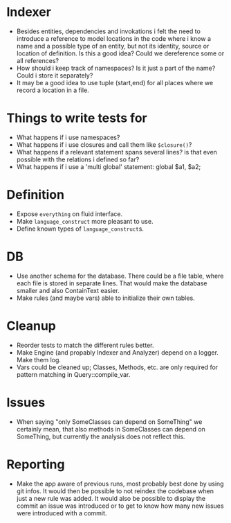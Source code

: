 # Indexer
* Besides entities, dependencies and invokations i felt the need to introduce a
  reference to model locations in the code where i know a name and a possible
  type of an entity, but not its identity, source or location of definition. Is
  this a good idea? Could we dereference some or all references?
* How should i keep track of namespaces? Is it just a part of the name? Could i
  store it separately?
* It may be a good idea to use tuple (start,end) for all places where we record
  a location in a file.

# Things to write tests for
* What happens if i use namespaces?
* What happens if i use closures and call them like `$closure()`?
* What happens if a relevant statement spans several lines? is that even possible
  with the relations i defined so far?
* What happens if i use a 'multi global' statement: global $a1, $a2;

# Definition
* Expose `everything` on fluid interface.
* Make `language_construct` more pleasant to use.
* Define known types of `language_construct`s.

# DB
* Use another schema for the database. There could be a file table, where each
  file is stored in separate lines. That would make the database smaller and
  also ContainText easier.
* Make rules (and maybe vars) able to initialize their own tables.

# Cleanup
* Reorder tests to match the different rules better.
* Make Engine (and propably Indexer and Analyzer) depend on a logger. Make them
  log.
* Vars could be cleaned up; Classes, Methods, etc. are only required for pattern
  matching in Query::compile_var.

# Issues
* When saying "only SomeClasses can depend on SomeThing" we certainly mean, that
  also methods in SomeClasses can depend on SomeThing, but currently the analysis
  does not reflect this.

# Reporting
* Make the app aware of previous runs, most probably best done by using git infos.
  It would then be possible to not reindex the codebase when just a new rule was
  added. It would also be possible to display the commit an issue was introduced
  or to get to know how many new issues were introduced with a commit.
